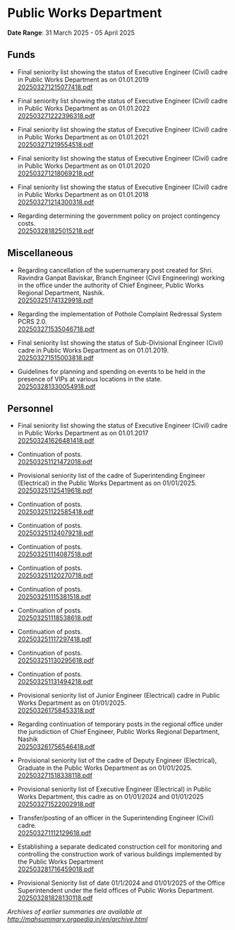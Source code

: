 # Public Works Department

**Date Range**: 31 March 2025 - 05 April 2025


## Funds
- Final seniority list showing the status of Executive Engineer (Civil) cadre in Public Works Department as on 01.01.2019\
  [202503271215077418.pdf](https://gr.maharashtra.gov.in/Site/Upload/Government%20Resolutions/English/202503271215077418.pdf)

- Final seniority list showing the status of Executive Engineer (Civil) cadre in Public Works Department as on 01.01.2022\
  [202503271222396318.pdf](https://gr.maharashtra.gov.in/Site/Upload/Government%20Resolutions/English/202503271222396318.pdf)

- Final seniority list showing the status of Executive Engineer (Civil) cadre in Public Works Department as on 01.01.2021\
  [202503271219554518.pdf](https://gr.maharashtra.gov.in/Site/Upload/Government%20Resolutions/English/202503271219554518.pdf)

- Final seniority list showing the status of Executive Engineer (Civil) cadre in Public Works Department as on 01.01.2020\
  [202503271218069218.pdf](https://gr.maharashtra.gov.in/Site/Upload/Government%20Resolutions/English/202503271218069218.pdf)

- Final seniority list showing the status of Executive Engineer (Civil) cadre in Public Works Department as on 01.01.2018\
  [202503271214300318.pdf](https://gr.maharashtra.gov.in/Site/Upload/Government%20Resolutions/English/202503271214300318.pdf)

- Regarding determining the government policy on project contingency costs.\
  [202503281825015218.pdf](https://gr.maharashtra.gov.in/Site/Upload/Government%20Resolutions/English/202503281825015218.pdf)

## Miscellaneous
- Regarding cancellation of the supernumerary post created for Shri. Ravindra Ganpat Baviskar, Branch Engineer (Civil Engineering) working in the office under the authority of Chief Engineer, Public Works Regional Department, Nashik.\
  [202503251741329918.pdf](https://gr.maharashtra.gov.in/Site/Upload/Government%20Resolutions/English/202503251741329918.pdf)

- Regarding the implementation of Pothole Complaint Redressal System PCRS 2.0.\
  [202503271535046718.pdf](https://gr.maharashtra.gov.in/Site/Upload/Government%20Resolutions/English/202503271535046718.pdf)

- Final seniority list showing the status of Sub-Divisional Engineer (Civil) cadre in Public Works Department as on 01.01.2019.\
  [202503271515003818.pdf](https://gr.maharashtra.gov.in/Site/Upload/Government%20Resolutions/English/202503271515003818.pdf)

- Guidelines for planning and spending on events to be held in the presence of VIPs at various locations in the state.\
  [202503281330054918.pdf](https://gr.maharashtra.gov.in/Site/Upload/Government%20Resolutions/English/202503281330054918.pdf)

## Personnel
- Final seniority list showing the status of Executive Engineer (Civil) cadre in Public Works Department as on 01.01.2017\
  [202503241626481418.pdf](https://gr.maharashtra.gov.in/Site/Upload/Government%20Resolutions/English/202503241626481418.pdf)

- Continuation of posts.\
  [202503251121472018.pdf](https://gr.maharashtra.gov.in/Site/Upload/Government%20Resolutions/English/202503251121472018.pdf)

- Provisional seniority list of the cadre of Superintending Engineer (Electrical) in the Public Works Department as on 01/01/2025.\
  [202503251125419618.pdf](https://gr.maharashtra.gov.in/Site/Upload/Government%20Resolutions/English/202503251125419618.pdf)

- Continuation of posts.\
  [202503251122585418.pdf](https://gr.maharashtra.gov.in/Site/Upload/Government%20Resolutions/English/202503251122585418.pdf)

- Continuation of posts.\
  [202503251124079218.pdf](https://gr.maharashtra.gov.in/Site/Upload/Government%20Resolutions/English/202503251124079218.pdf)

- Continuation of posts.\
  [202503251114087518.pdf](https://gr.maharashtra.gov.in/Site/Upload/Government%20Resolutions/English/202503251114087518.pdf)

- Continuation of posts.\
  [202503251120270718.pdf](https://gr.maharashtra.gov.in/Site/Upload/Government%20Resolutions/English/202503251120270718.pdf)

- Continuation of posts.\
  [202503251115381518.pdf](https://gr.maharashtra.gov.in/Site/Upload/Government%20Resolutions/English/202503251115381518.pdf)

- Continuation of posts.\
  [202503251118538618.pdf](https://gr.maharashtra.gov.in/Site/Upload/Government%20Resolutions/English/202503251118538618.pdf)

- Continuation of posts.\
  [202503251117297418.pdf](https://gr.maharashtra.gov.in/Site/Upload/Government%20Resolutions/English/202503251117297418.pdf)

- Continuation of posts.\
  [202503251130295618.pdf](https://gr.maharashtra.gov.in/Site/Upload/Government%20Resolutions/English/202503251130295618.pdf)

- Continuation of posts.\
  [202503251131494218.pdf](https://gr.maharashtra.gov.in/Site/Upload/Government%20Resolutions/English/202503251131494218.pdf)

- Provisional seniority list of Junior Engineer (Electrical) cadre in Public Works Department as on 01/01/2025.\
  [202503261758453318.pdf](https://gr.maharashtra.gov.in/Site/Upload/Government%20Resolutions/English/202503261758453318.pdf)

- Regarding continuation of temporary posts in the regional office under the jurisdiction of Chief Engineer, Public Works Regional Department, Nashik\
  [202503261756546418.pdf](https://gr.maharashtra.gov.in/Site/Upload/Government%20Resolutions/English/202503261756546418.pdf)

- Provisional seniority list of the cadre of Deputy Engineer (Electrical), Graduate in the Public Works Department as on 01/01/2025.\
  [202503271518338118.pdf](https://gr.maharashtra.gov.in/Site/Upload/Government%20Resolutions/English/202503271518338118.pdf)

- Provisional seniority list of Executive Engineer (Electrical) in Public Works Department, this cadre as on 01/01/2024 and 01/01/2025\
  [202503271522002918.pdf](https://gr.maharashtra.gov.in/Site/Upload/Government%20Resolutions/English/202503271522002918.pdf)

- Transfer/posting of an officer in the Superintending Engineer (Civil) cadre.\
  [202503271112129618.pdf](https://gr.maharashtra.gov.in/Site/Upload/Government%20Resolutions/English/202503271112129618.pdf)

- Establishing a separate dedicated construction cell for monitoring and controlling the construction work of various buildings implemented by the Public Works Department\
  [202503281716459018.pdf](https://gr.maharashtra.gov.in/Site/Upload/Government%20Resolutions/English/202503281716459018.pdf)

- Provisional Seniority list of date 01/1/2024 and 01/01/2025 of the Office Superintendent under the field offices of Public Works Department.\
  [202503281828130118.pdf](https://gr.maharashtra.gov.in/Site/Upload/Government%20Resolutions/English/202503281828130118.pdf)


*Archives of earlier summaries are available at http://mahsummary.orgpedia.in/en/archive.html*
